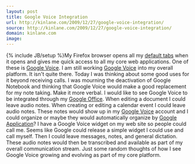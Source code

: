 ```yaml
---
layout: post
title: Google Voice Integration
url: http://kinlane.com/2009/12/27/google-voice-integration/
source: http://kinlane.com/2009/12/27/google-voice-integration/
domain: kinlane.com
image: 
---
```

{% include JB/setup %}My Firefox browser opens all my <a href="http://www.kinlane.com/?p=1005">default tabs</a> when it opens and gives me quick access to all my core web applications. One of these is <a href="https://www.google.com/voice/">Google Voice</a>. I am still working <a href="https://www.google.com/voice/">Google Voice</a> into my overall platform. It isn't quite there. Today I was thinking about some good uses for it beyond receiving calls. I was mourning the deactivation of Google Notebook and thinking that Google Voice would make a good replacement for my note taking. Make it more verbal. I would like to see Google Voice to be integrated through my <a href="http://www.kinlane.com/?p=626">Google Office</a>. When editing a document I could leave audio notes. When creating or editing a calendar event I could leave audio notes. These notes would show up in my <a href="https://www.google.com/voice/">Google Voice</a> account and I could organize or maybe they would automatically organize by <a href="http://www.kinlane.com/?p=626">Google Application</a>? I have a Google Voice widget on my web site so people could call me. Seems like Google could release a simple widget I could use and call myself. Then I could leave messages, notes, and general dictation. These audio notes would then be transcribed and available as part of my overall communication stream. Just some random thoughts of how I see Google Voice growing and evolving as part of my core platform.